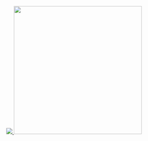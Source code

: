 <a href="https://github.com/cleamoon">
  <p align="center">
    <img src="https://github-profile-trophy.vercel.app/?username=cleamoon&column=7&theme=onedark"/>
    <img width="340px" src="https://github-readme-stats.vercel.app/api?username=cleamoon&theme=vue-dark&count_private=true&show_icons=true" />
  </p>
</a>


<!--
**cleamoon/cleamoon** is a ✨ _special_ ✨ repository because its `README.md` (this file) appears on your GitHub profile.

Here are some ideas to get you started:

- 🔭 I’m currently working on ...
- 🌱 I’m currently learning ...
- 👯 I’m looking to collaborate on ...
- 🤔 I’m looking for help with ...
- 💬 Ask me about ...
- 📫 How to reach me: ...
- 😄 Pronouns: ...
- ⚡ Fun fact: ...
-->
